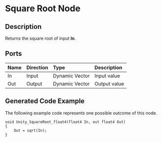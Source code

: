 # Square Root Node

## Description

Returns the square root of input **In**.

## Ports

| Name        | Direction           | Type  | Description |
|:------------ |:-------------|:-----|:---|
| In      | Input | Dynamic Vector | Input value |
| Out | Output      |    Dynamic Vector | Output value |

## Generated Code Example

The following example code represents one possible outcome of this node.

```
void Unity_SquareRoot_float4(float4 In, out float4 Out)
{
    Out = sqrt(In);
}
```
